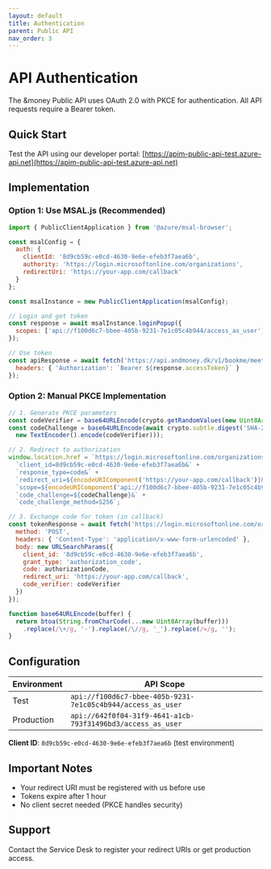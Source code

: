 ```yaml
---
layout: default
title: Authentication
parent: Public API
nav_order: 3
---
```


# API Authentication

The &money Public API uses OAuth 2.0 with PKCE for authentication. All API requests require a Bearer token.

## Quick Start

Test the API using our developer portal: [https://apim-public-api-test.azure-api.net](https://apim-public-api-test.azure-api.net)

## Implementation

### Option 1: Use MSAL.js (Recommended)

```javascript
import { PublicClientApplication } from '@azure/msal-browser';

const msalConfig = {
  auth: {
    clientId: '8d9cb59c-e0cd-4630-9e6e-efeb3f7aea6b',
    authority: 'https://login.microsoftonline.com/organizations',
    redirectUri: 'https://your-app.com/callback'
  }
};

const msalInstance = new PublicClientApplication(msalConfig);

// Login and get token
const response = await msalInstance.loginPopup({
  scopes: ['api://f100d6c7-bbee-405b-9231-7e1c05c4b944/access_as_user'] // Test environment
});

// Use token
const apiResponse = await fetch('https://api.andmoney.dk/v1/bookme/meetings', {
  headers: { 'Authorization': `Bearer ${response.accessToken}` }
});
```

### Option 2: Manual PKCE Implementation

```javascript
// 1. Generate PKCE parameters
const codeVerifier = base64URLEncode(crypto.getRandomValues(new Uint8Array(32)));
const codeChallenge = base64URLEncode(await crypto.subtle.digest('SHA-256', 
  new TextEncoder().encode(codeVerifier)));

// 2. Redirect to authorization
window.location.href = `https://login.microsoftonline.com/organizations/oauth2/v2.0/authorize?` +
  `client_id=8d9cb59c-e0cd-4630-9e6e-efeb3f7aea6b&` +
  `response_type=code&` +
  `redirect_uri=${encodeURIComponent('https://your-app.com/callback')}&` +
  `scope=${encodeURIComponent('api://f100d6c7-bbee-405b-9231-7e1c05c4b944/access_as_user')}&` +
  `code_challenge=${codeChallenge}&` +
  `code_challenge_method=S256`;

// 3. Exchange code for token (in callback)
const tokenResponse = await fetch('https://login.microsoftonline.com/organizations/oauth2/v2.0/token', {
  method: 'POST',
  headers: { 'Content-Type': 'application/x-www-form-urlencoded' },
  body: new URLSearchParams({
    client_id: '8d9cb59c-e0cd-4630-9e6e-efeb3f7aea6b',
    grant_type: 'authorization_code',
    code: authorizationCode,
    redirect_uri: 'https://your-app.com/callback',
    code_verifier: codeVerifier
  })
});

function base64URLEncode(buffer) {
  return btoa(String.fromCharCode(...new Uint8Array(buffer)))
    .replace(/\+/g, '-').replace(/\//g, '_').replace(/=/g, '');
}
```

## Configuration

| Environment | API Scope |
|------------|-----------|
| Test | `api://f100d6c7-bbee-405b-9231-7e1c05c4b944/access_as_user` |
| Production | `api://642f0f04-31f9-4641-a1cb-793f31496bd3/access_as_user` |

**Client ID**: `8d9cb59c-e0cd-4630-9e6e-efeb3f7aea6b` (test environment)

## Important Notes

- Your redirect URI must be registered with us before use
- Tokens expire after 1 hour
- No client secret needed (PKCE handles security)

## Support

Contact the Service Desk to register your redirect URIs or get production access.